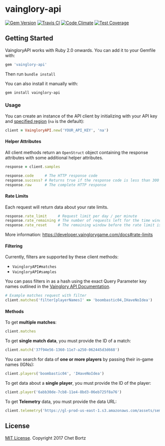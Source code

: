 # vainglory-api
[![Gem Version](https://badge.fury.io/rb/vainglory-api.svg)](https://badge.fury.io/rb/vainglory-api)
[![Travis CI](https://travis-ci.org/cbortz/vainglory-api-ruby.svg?branch=master)](https://travis-ci.org/cbortz/vainglory-api-ruby)
[![Code Climate](https://codeclimate.com/github/cbortz/vainglory-api-ruby/badges/gpa.svg)](https://codeclimate.com/github/cbortz/vainglory-api-ruby)
[![Test Coverage](https://codeclimate.com/github/cbortz/vainglory-api-ruby/badges/coverage.svg)](https://codeclimate.com/github/cbortz/vainglory-api-ruby/coverage)

## Getting Started

VaingloryAPI works with Ruby 2.0 onwards. You can add it to your Gemfile with:

```ruby
gem 'vainglory-api'
```

Then run `bundle install`

You can also install it manually with:

```bash
gem install vainglory-api
```

### Usage

You can create an instance of the API client by initializing with your API key and [specified region](https://developer.vainglorygame.com/docs#regions) (`na` is the default):

```ruby
client = VaingloryAPI.new('YOUR_API_KEY', 'na')
```

#### Helper Attributes

All client methods return an `OpenStruct` object containing the response attributes with some additional helper attributes.

```ruby
response = client.samples

response.code     # The HTTP response code
response.success? # Returns true if the response code is less than 300
response.raw      # The complete HTTP response
```

#### Rate Limits

Each request will return data about your rate limits.

```ruby
response.rate_limit     # Request limit per day / per minute
response.rate_remaining # The number of requests left for the time window
response.rate_reset     # The remaining window before the rate limit is refilled in UTC epoch nanoseconds.
```

More information: https://developer.vainglorygame.com/docs#rate-limits

#### Filtering

Currently, filters are supported by these client methods:

- `VaingloryAPI#matches`
- `VaingloryAPI#samples`

You can pass filters in as a hash using the exact Query Parameter key names outlined in the [Vainglory API Documentation](https://developer.vainglorygame.com/docs).

```ruby
# Example matches request with filter
client.matches('filter[playerNames]' => 'boombastic04,IHaveNoIdea')
```

#### Methods

To get __multiple matches__:

```ruby
client.matches
```

To get __single match data__, you must provide the ID of a match:

```ruby
client.match('37f94e56-1360-11e7-a250-062445d3d668')
```

You can search for data of __one or more players__ by passing their in-game names (IGNs):

```ruby
client.players('boombastic04', 'IHaveNoIdea')
```

To get data about a __single player__, you must provide the ID of the player:

```ruby
client.player('6abb30de-7cb8-11e4-8bd3-06eb725f8a76')
```

To get __Telemetry__ data, you must provide the data URL:

```ruby
client.telemetry('https://gl-prod-us-east-1.s3.amazonaws.com/assets/semc-vainglory/na/2017/03/28/03/07/b0bb7faf-1363-11e7-b11e-0242ac110006-telemetry.json')
```

## License
[MIT License](LICENSE). Copyright 2017 Chet Bortz
